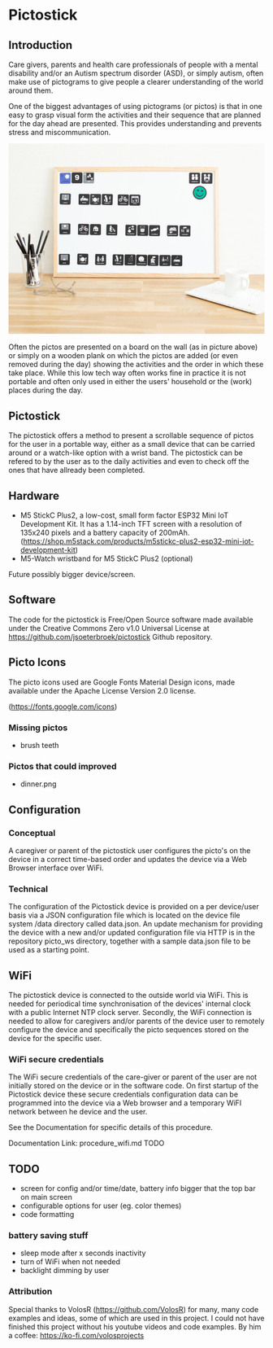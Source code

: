 # Pictostick

## Introduction
Care givers, parents and health care professionals of people with a mental disability and/or 
an Autism spectrum disorder (ASD), or simply autism, often make use of pictograms to give
people a clearer understanding of the world around them. 

One of the biggest advantages of using pictograms (or pictos) is that in one 
easy to grasp visual form the activities and their sequence that are planned for the day 
ahead are presented. This provides understanding and prevents stress and miscommunication.

![a typical picto board](https://github.com/jsoeterbroek/pictostick/blob/main/assets/1911376602_cropped.jpg?raw=true)

Often the pictos are presented on a board on the wall (as in picture above) or simply on a wooden plank 
on which the pictos are added (or even removed during the day) showing the activities and the order in 
which these take place. While this low tech way often works fine in practice it is not portable and 
often only used in either the users' household or the (work) places during the day.

## Pictostick
The pictostick offers a method to present a scrollable sequence of pictos for the user in a portable way,
either as a small device that can be carried around or a watch-like option with a wrist band.
The pictostick can be refered to by the user as to the daily activities and even to check off the
ones that have allready been completed.

## Hardware

* M5 StickC Plus2, a low-cost, small form factor ESP32 Mini IoT Development Kit.
  It has a 1.14-inch TFT screen with a resolution of 135x240 pixels and a battery 
  capacity of 200mAh.
  (https://shop.m5stack.com/products/m5stickc-plus2-esp32-mini-iot-development-kit)
* M5-Watch wristband for M5 StickC Plus2 (optional)

Future possibly bigger device/screen.

## Software
The code for the pictostick is Free/Open Source software made available under the 
Creative Commons Zero v1.0 Universal License at 
https://github.com/jsoeterbroek/pictostick Github repository.

## Picto Icons
The picto icons used are Google Fonts Material Design icons, made available under the 
Apache License Version 2.0 license.
 
(https://fonts.google.com/icons)

### Missing pictos

* brush teeth
 
### Pictos that could improved

* dinner.png

## Configuration

### Conceptual
A caregiver or parent of the pictostick user configures the picto's on the device in 
a correct time-based order and updates the device via a Web Browser interface over
WiFi.

### Technical
The configuration of the Pictostick device is provided on a per device/user basis via a 
JSON configuration file which is located on the device file system /data directory 
called data.json.
An update mechanism for providing the device with a new
and/or updated configuration file via HTTP is in the repository picto_ws directory,
together with a sample data.json file to be used as a starting point.

## WiFi
The pictostick device is connected to the outside world via WiFi. This is needed for
periodical time synchronisation of the devices' internal clock with a public 
Internet NTP clock server. Secondly, the WiFi connection is needed to allow for 
caregivers and/or parents of the device user to remotely configure the device and
specifically the picto sequences stored on the device for the specific user.


### WiFi secure credentials 
The WiFi secure
credentials of the care-giver or parent of the user are not initially stored on the 
device or in the software code. On first startup of the Pictostick device these 
secure credentials configuration data can be programmed into the device via a Web
browser and a temporary WiFI network between he device and the user. 

See the Documentation for specific details of this procedure.

Documentation Link: procedure_wifi.md  TODO

## TODO
* screen for config and/or time/date, battery info bigger that the top bar on main screen
* configurable options for user (eg. color themes)
* code formatting

### battery saving stuff
* sleep mode after x seconds inactivity
* turn of WiFi when not needed
* backlight dimming by user

### Attribution
Special thanks to VolosR (https://github.com/VolosR) for many, many code examples and ideas, 
some of which are used in this project. I could not have finished this project without his
youtube videos and code examples. By him a coffee: https://ko-fi.com/volosprojects
